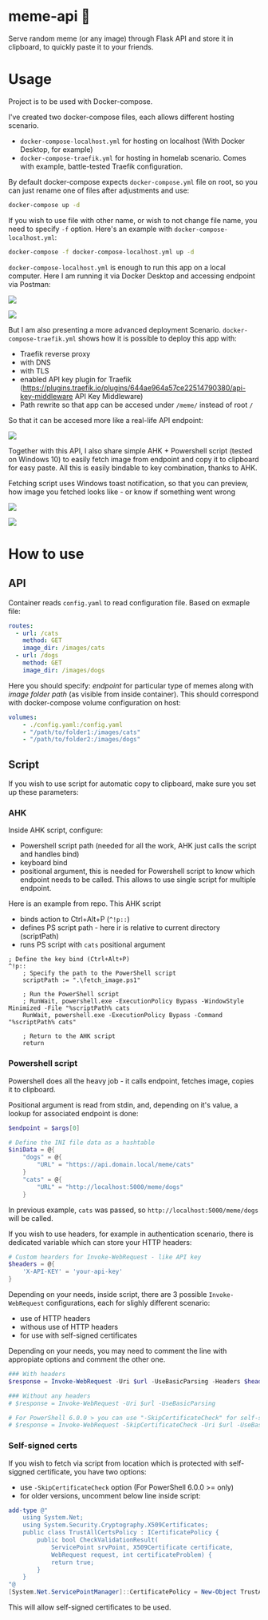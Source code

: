 # meme-api 🐸
 Serve random meme (or any image) through Flask API and store it in clipboard, to quickly paste it to your friends.


# Usage

Project is to be used with Docker-compose.

I've created two docker-compose files, each allows different hosting scenario.

- `docker-compose-localhost.yml` for hosting on localhost (With Docker Desktop, for example)
- `docker-compose-traefik.yml` for hosting in homelab scenario. Comes with example, battle-tested Traefik configuration.

By default docker-compose expects `docker-compose.yml` file on root, so you can just rename one of files after adjustments and use:

```bash
docker-compose up -d
```

If you wish to use file with other name, or wish to not change file name, you need to specify `-f` option. Here's an example with `docker-compose-localhost.yml`:

```bash
docker-compose -f docker-compose-localhost.yml up -d
```


`docker-compose-localhost.yml` is enough to run this app on a local computer. Here I am running it via Docker Desktop and accessing endpoint via Postman:

![](img/img1.png)

![](img/img2.png)

But I am also presenting a more advanced deployment Scenario. `docker-compose-traefik.yml` shows how it is possible to deploy this app with: 
- Traefik reverse proxy
- with DNS 
- with TLS
- enabled API key plugin for Traefik (https://plugins.traefik.io/plugins/644ae964a57ce22514790380/api-key-middleware API Key Middleware)
- Path rewrite so that app can be accesed under `/meme/` instead of root `/`

So that it can be accesed more like a real-life API endpoint:

![](img/img3.png)

Together with this API, I also share simple AHK + Powershell script (tested on Windows 10) to easily fetch image from endpoint and copy it to clipboard for easy paste. All this is easily bindable to key combination, thanks to AHK.

Fetching script uses Windows toast notification, so that you can preview, how image you fetched looks like - or know if something went wrong

![](img/img4.png)

![](img/img5.png)




# How to use

## API

Container reads `config.yaml` to read configuration file. Based on exmaple file:

```yaml
routes:
  - url: /cats
    method: GET
    image_dir: /images/cats
  - url: /dogs
    method: GET
    image_dir: /images/dogs

```

Here you should specify: *endpoint* for particular type of memes along with *image folder path* (as visible from inside container). 
This should correspond with docker-compose volume configuration on host:

```yaml
volumes:
    - ./config.yaml:/config.yaml
    - "/path/to/folder1:/images/cats"
    - "/path/to/folder2:/images/dogs"
```

## Script

If you wish to use script for automatic copy to clipboard, make sure you set up these parameters:


### AHK 

Inside AHK script, configure:

- Powershell script path (needed for all the work, AHK just calls the script and handles bind)
- keyboard bind
- positional argument, this is needed for Powershell script to know which endpoint needs to be called. This allows to use single script for multiple endpoint.


Here is an example from repo. This AHK script
- binds action to Ctrl+Alt+P (`^!p::`)
- defines PS script path - here ir is relative to current directory (scriptPath)
- runs PS script with `cats` positional argument

```ahk
; Define the key bind (Ctrl+Alt+P)
^!p::
    ; Specify the path to the PowerShell script
    scriptPath := ".\fetch_image.ps1"
    
    ; Run the PowerShell script
    ; RunWait, powershell.exe -ExecutionPolicy Bypass -WindowStyle Minimized -File "%scriptPath% cats
    RunWait, powershell.exe -ExecutionPolicy Bypass -Command "%scriptPath% cats"
    
    ; Return to the AHK script
    return

```


### Powershell script

Powershell does all the heavy job - it calls endpoint, fetches image, copies it to clipboard.


Positional argument is read from stdin, and, depending on it's value, a lookup for associated endpoint is done:

```powershell
$endpoint = $args[0]

# Define the INI file data as a hashtable
$iniData = @{
    "dogs" = @{
        "URL" = "https://api.domain.local/meme/cats"
    }
    "cats" = @{
        "URL" = "http://localhost:5000/meme/dogs"
    }

```

In previous example, `cats` was passed, so `http://localhost:5000/meme/dogs` will be called.

If you wish to use headers, for example in authentication scenario, there is dedicated variable which can store your HTTP headers:

```powershell
# Custom hearders for Invoke-WebRequest - like API key
$headers = @{
    'X-API-KEY' = 'your-api-key'
}
```

Depending on your needs, inside script, there are 3 possible `Invoke-WebRequest` configurations, each for slighly different scenario:


- use of HTTP headers
- withous use of HTTP headers
- for use with self-signed certificates

Depending on your needs, you may need to comment the line with appropiate options and comment the other one.

```powershell
### With headers
$response = Invoke-WebRequest -Uri $url -UseBasicParsing -Headers $headers

### Without any headers
# $response = Invoke-WebRequest -Uri $url -UseBasicParsing

# For PowerShell 6.0.0 > you can use "-SkipCertificateCheck" for self-signed certs
# $response = Invoke-WebRequest -SkipCertificateCheck -Uri $url -UseBasicParsing -Headers $headers
```

### Self-signed certs

If you wish to fetch via script from location which is protected with self-siggned certificate, you have two options:


- use `-SkipCertificateCheck` option (For PowerShell 6.0.0 >= only)
- for older versions, uncomment below line inside script:

```powershell
add-type @"
    using System.Net;
    using System.Security.Cryptography.X509Certificates;
    public class TrustAllCertsPolicy : ICertificatePolicy {
        public bool CheckValidationResult(
            ServicePoint srvPoint, X509Certificate certificate,
            WebRequest request, int certificateProblem) {
            return true;
        }
    }
"@
[System.Net.ServicePointManager]::CertificatePolicy = New-Object TrustAllCertsPolicy
```

This will allow self-signed certificates to be used.